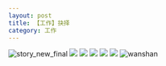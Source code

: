 ```yaml
---
layout: post
title: 【工作】抉择
category: 工作
---
```

![story_new_final](http://rzda7rj3c.hd-bkt.clouddn.com/img/story_new_final_0322.png)
![](http://rzda7rj3c.hd-bkt.clouddn.com/img/job-0316-2.png)
![](http://rzda7rj3c.hd-bkt.clouddn.com/img/job-0316-3.png)
![](http://rzda7rj3c.hd-bkt.clouddn.com/img/job-0316-4.png)
![](http://rzda7rj3c.hd-bkt.clouddn.com/img/job-0316-1.png)
![](http://rzda7rj3c.hd-bkt.clouddn.com/img/devops-0316-1.png)
![wanshan](http://rzda7rj3c.hd-bkt.clouddn.com/img/wanshan.png)

  




